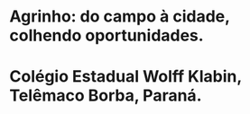 # **Agrinho: do campo à cidade, colhendo oportunidades.**
# Colégio Estadual Wolff Klabin, Telêmaco Borba, Paraná.
